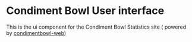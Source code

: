# Condiment Bowl User interface
This is the ui component for the Condiment Bowl Statistics site ( powered by [condimentbowl-web][cb-web])

<!--Link References ( https://www.markdownguide.org/basic-syntax/#reference-style-links )-->
[cb-web]: https://github.com/ellefjus000/condimentbowl-web